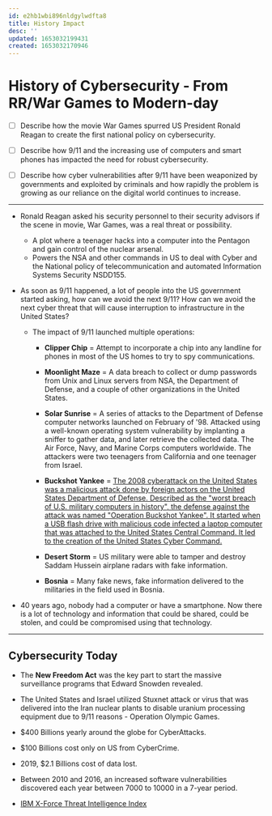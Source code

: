 ```yaml
---
id: e2hb1wbi896nldgylwdfta8
title: History Impact
desc: ''
updated: 1653032199431
created: 1653032170946
---
```


# History of Cybersecurity - From RR/War Games to Modern-day

- [ ] Describe how the movie War Games spurred US President Ronald Reagan to create the first national policy on cybersecurity.

- [ ] Describe how 9/11 and the increasing use of computers and smart phones has impacted the need for robust cybersecurity.

- [ ] Describe how cyber vulnerabilities after 9/11 have been weaponized by governments and exploited by criminals and how rapidly the problem is growing as our reliance on the digital world continues to increase.

---

- Ronald Reagan asked his security personnel to their security advisors if the scene in movie, War Games, was a real threat or possibility.
  - A plot where a teenager hacks into a computer into the Pentagon and gain control of the nuclear arsenal.
  - Powers the NSA and other commands in US to deal with Cyber and the National policy
of telecommunication and automated Information Systems Security NSDD155.

- As soon as 9/11 happened, a lot of people into the US government started asking, how can we avoid the next 9/11? How can we avoid the next cyber threat that will cause interruption to infrastructure in the United States?
  - The impact of 9/11 launched multiple operations:
    - **Clipper Chip** = Attempt to incorporate a chip into any landline for phones in most of the US homes to try to spy communications.

    - **Moonlight Maze** = A data breach to collect or dump passwords from Unix and Linux servers from NSA, the Department of Defense, and a couple of other organizations in the United States.

    - **Solar Sunrise** = A series of attacks to the Department of Defense computer networks launched on February of '98. Attacked using a well-known operating system vulnerability by implanting a sniffer to gather data, and later retrieve the collected data. The Air Force, Navy, and Marine Corps computers worldwide. The attackers were two teenagers from California and one teenager from Israel.

    - **Buckshot Yankee** = [The 2008 cyberattack on the United States was a malicious attack done by foreign actors on the United States Department of Defense. Described as the "worst breach of U.S. military computers in history", the defense against the attack was named "Operation Buckshot Yankee". It started when a USB flash drive with malicious code infected a laptop computer that was attached to the United States Central Command. It led to the creation of the United States Cyber Command.](https://en.wikipedia.org/wiki/2008_cyberattack_on_United_States#:~:text=The%202008%20cyberattack%20on%20the%20United%20States%20was,the%20creation%20of%20the%20United%20States%20Cyber%20Command.)

    - **Desert Storm** = US military were able to tamper and destroy Saddam Hussein airplane radars with fake information.

    - **Bosnia** = Many fake news, fake information delivered to the militaries in the field used in Bosnia.

- 40 years ago, nobody had a computer or have a smartphone. Now there is a lot of technology and information that could be shared, could be stolen, and could be compromised using that technology.

---

## Cybersecurity Today

- The **New Freedom Act** was the key part to start the massive surveillance programs that Edward Snowden revealed.

- The United States and Israel utilized Stuxnet attack or virus that was delivered into the Iran nuclear plants to disable uranium processing equipment due to 9/11 reasons - Operation Olympic Games.

- $400 Billions yearly around the globe for CyberAttacks.

- $100 Billions cost only on US from CyberCrime.

- 2019, $2.1 Billions cost of data lost.

- Between 2010 and 2016, an increased software vulnerabilities discovered each year between 7000 to 10000 in a 7-year period.

- [IBM X-Force Threat Intelligence Index](https://www.ibm.com/security/digital-assets/xforce-threat-intelligence-index-map/#/)


